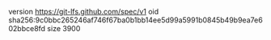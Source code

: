 version https://git-lfs.github.com/spec/v1
oid sha256:9c0bbc265246af746f67ba0b1bb14ee5d99a5991b0845b49b9ea7e602bbce8fd
size 3900
